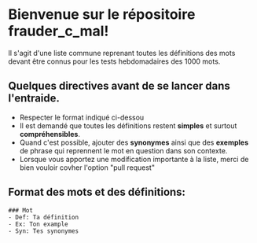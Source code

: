 # Bienvenue sur le répositoire frauder_c_mal! 
 
Il s'agit d'une liste commune reprenant toutes les définitions des mots devant être connus pour les tests hebdomadaires des 1000 mots.

## Quelques directives avant de se lancer dans l'entraide.

- Respecter le format indiqué ci-dessou
- Il est demandé que toutes les définitions restent **simples** et surtout **compréhensibles**.
- Quand c'est possible, ajouter des **synonymes** ainsi que des **exemples** de phrase qui reprennent le mot en question dans son contexte. 
- Lorsque vous apportez une modification importante à la liste, merci de bien vouloir covher l'option "pull request"

## Format des mots et des définitions: 

```
### Mot 
- Def: Ta définition
- Ex: Ton example
- Syn: Tes synonymes
```
